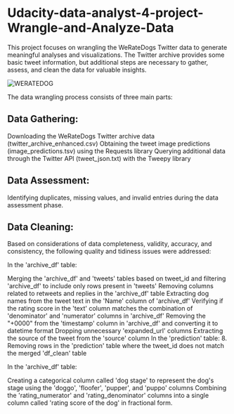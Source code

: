 # Udacity-data-analyst-4-project-Wrangle-and-Analyze-Data

This project focuses on wrangling the WeRateDogs Twitter data to generate meaningful analyses and visualizations. The Twitter archive provides some basic tweet information, but additional steps are necessary to gather, assess, and clean the data for valuable insights.

![WERATEDOG](IMG_3502.JPG)

The data wrangling process consists of three main parts:

## Data Gathering:

Downloading the WeRateDogs Twitter archive data (twitter_archive_enhanced.csv)
Obtaining the tweet image predictions (image_predictions.tsv) using the Requests library
Querying additional data through the Twitter API (tweet_json.txt) with the Tweepy library
## Data Assessment:

Identifying duplicates, missing values, and invalid entries during the data assessment phase.

## Data Cleaning:

Based on considerations of data completeness, validity, accuracy, and consistency, the following quality and tidiness issues were addressed:

In the 'archive_df' table:

Merging the 'archive_df' and 'tweets' tables based on tweet_id and filtering 'archive_df' to include only rows present in 'tweets'
Removing columns related to retweets and replies in the 'archive_df' table
Extracting dog names from the tweet text in the 'Name' column of 'archive_df'
Verifying if the rating score in the 'text' column matches the combination of 'denominator' and 'numerator' columns in 'archive_df'
Removing the "+0000" from the 'timestamp' column in 'archive_df' and converting it to datetime format
Dropping unnecessary 'expanded_url' columns
Extracting the source of the tweet from the 'source' column
In the 'prediction' table:
8. Removing rows in the 'prediction' table where the tweet_id does not match the merged 'df_clean' table

In the 'archive_df' table:

Creating a categorical column called 'dog stage' to represent the dog's stage using the 'doggo', 'floofer', 'pupper', and 'puppo' columns
Combining the 'rating_numerator' and 'rating_denominator' columns into a single column called 'rating score of the dog' in fractional form.
